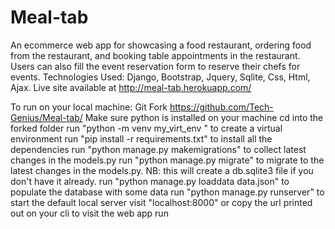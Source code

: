 # Meal-tab
An ecommerce web app for showcasing a food restaurant, ordering food from the restaurant, and booking table appointments in the restaurant. Users can also fill the event reservation form to reserve their chefs for events. 
Technologies Used: Django, Bootstrap, Jquery, Sqlite, Css, Html, Ajax. 
Live site available at http://meal-tab.herokuapp.com/ 

To run on your local machine:
Git Fork https://github.com/Tech-Genius/Meal-tab/
Make sure python is installed on your machine
cd into the forked folder
run "python -m venv my_virt_env " to create a virtual environment
run "pip install -r requirements.txt" to install all the dependencies
run "python manage.py makemigrations" to collect latest changes in the models.py
run "python manage.py migrate" to migrate to the latest changes in the models.py. NB: this will create a db.sqlite3 file if you don't have it already.
run "python manage.py loaddata data.json" to populate the database with some data
run "python manage.py runserver" to start the default local server
visit "localhost:8000" or copy the url printed out on your cli to visit the web app 
run

